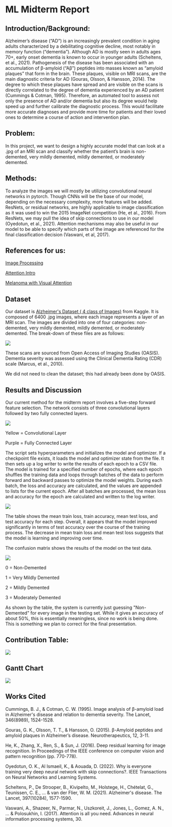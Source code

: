 # ML Midterm Report
## Introduction/Background:
Alzheimer’s disease (“AD”) is an increasingly prevalent condition in aging adults characterized by a debilitating cognitive decline, most notably in memory function (“dementia”). Although AD is mostly seen in adults ages 70+, early onset dementia is known to occur in younger adults (Scheltens, et al., 2021). Pathogenesis of the disease has been associated with an accumulation of β-amyloid (“Aβ”) peptides into masses known as “amyloid plaques” that form in the brain. These plaques, visible on MRI scans, are the main diagnostic criteria for AD (Gouras, Olsson, & Hansson, 2014). The degree to which these plaques have spread and are visible on the scans is directly correlated to the degree of dementia experienced by an AD patient (Cummings & Cotman, 1995). Therefore, an automated tool to assess not only the presence of AD and/or dementia but also its degree would help speed up and further calibrate the diagnostic process. This would facilitate more accurate diagnoses and provide more time for patients and their loved ones to determine a course of action and intervention plan.


## Problem:
In this project, we want to design a highly accurate model that can look at a .jpg of an MRI scan and classify whether the patient’s brain is non-demented, very mildly demented, mildly demented, or moderately demented. 

## Methods:
To analyze the images we will mostly be utilizing convolutional neural networks in pytorch. Though CNNs will be the base of our model, depending on the necessary complexity, more features will be added. ResNets, or residual networks, are highly applicable to image classification as it was used to win the 2015 ImageNet competition (He, et al., 2016). From ResNets, we may pull the idea of skip connections to use in our model (Oyedotun, et al., 2021). Attention mechanisms may also be useful in our model to be able to specify which parts of the image are referenced for the final classification decision (Vaswani, et al, 2017).


## References for us:

[Image Processing](https://ieeexplore.ieee.org/document/8320684)

[Attention Intro](https://blog.paperspace.com/image-classification-with-attention/)

[Melanoma with Visual Attention](https://www2.cs.sfu.ca/~hamarneh/ecopy/ipmi2019.pdf) 

## Dataset

Our dataset is [Alzheimer's Dataset ( 4 class of Images)](https://www.kaggle.com/datasets/tourist55/alzheimers-dataset-4-class-of-images) from Kaggle. It is composed of 6400 .jpg images, where each image represents a layer of an MRI scan. The images are divided into one of four categories: non-demented, very mildly demented, mildly demented, or moderately demented. The break-down of these files are as follows:

![](assets/Data_Categories.png)

These scans are sourced from Open Access of Imaging Studies (OASIS). Dementia severity was assessed using the Clinical Dementia Rating (CDR) scale (Marcus, et al., 2010).

We did not need to clean the dataset; this had already been done by OASIS.

## Results and Discussion
Our current method for the midterm report involves a five-step forward feature selection. The network consists of three convolutional layers followed by two fully connected layers.

![](assets/NetworkArch.JPG)

Yellow = Convolutional Layer

Purple = Fully Connected Layer

The script sets hyperparameters and initializes the model and optimizer. If a checkpoint file exists, it loads the model and optimizer state from the file. It then sets up a log writer to write the results of each epoch to a CSV file. The model is trained for a specified number of epochs, where each epoch shuffles the training data and loops through batches of the data to perform forward and backward passes to optimize the model weights. During each batch, the loss and accuracy are calculated, and the values are appended to lists for the current epoch. After all batches are processed, the mean loss and accuracy for the epoch are calculated and written to the log writer. 

![](assets/Accuracy_Loss_Table.png)

The table shows the mean train loss, train accuracy, mean test loss, and test accuracy for each step. Overall, it appears that the model improved significantly in terms of test accuracy over the course of the training process. The decrease in mean train loss and mean test loss suggests that the model is learning and improving over time.

The confusion matrix shows the results of the model on the test data.

![](assets/Confusion_Matrix.png)

0 = Non-Demented

1 = Very Mildly Demented

2 = Mildly Demented

3 = Moderately Demented

As shown by the table, the system is currently just guessing "Non-Demented" for every image in the testing set. While it gives an accuracy of about 50%, this is essentially meaningless, since no work is being done. This is something we plan to correct for the final presentation.

## Contribution Table:

![](assets/Contribution_Table.png)

## Gantt Chart

![](assets/Gantt_Chart.png)

## Works Cited

Cummings, B. J., & Cotman, C. W. (1995). Image analysis of β-amyloid load in Alzheimer's disease and relation to dementia severity. The Lancet, 346(8989), 1524-1528.

Gouras, G. K., Olsson, T. T., & Hansson, O. (2015). β-Amyloid peptides and amyloid plaques in Alzheimer’s disease. Neurotherapeutics, 12, 3-11.

He, K., Zhang, X., Ren, S., & Sun, J. (2016). Deep residual learning for image recognition. In Proceedings of the IEEE conference on computer vision and pattern recognition (pp. 770-778).

Oyedotun, O. K., Al Ismaeil, K., & Aouada, D. (2022). Why is everyone training very deep neural network with skip connections?. IEEE Transactions on Neural Networks and Learning Systems.

Scheltens, P., De Strooper, B., Kivipelto, M., Holstege, H., Chételat, G., Teunissen, C. E., ... & van der Flier, W. M. (2021). Alzheimer's disease. The Lancet, 397(10284), 1577-1590.

Vaswani, A., Shazeer, N., Parmar, N., Uszkoreit, J., Jones, L., Gomez, A. N., ... & Polosukhin, I. (2017). Attention is all you need. Advances in neural information processing systems, 30.





